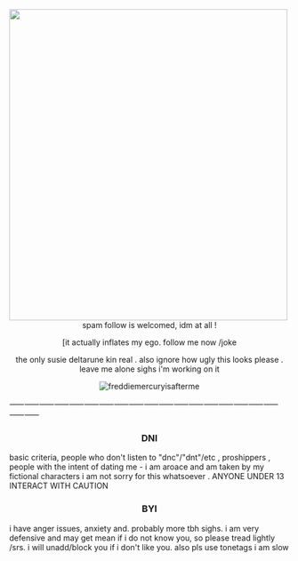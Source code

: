 



 <img align="left" width="500" height="560" src="https://files.catbox.moe/5umy6v.png">



<p align="center">spam follow is welcomed, idm at all !</p>
<p align="center">[it actually inflates my ego. follow me now /joke</p>


<p align="center">the only susie deltarune kin real . also ignore how ugly this looks please . leave me alone sighs i'm working on it</p>

<p align="center"> <img src="https://komarev.com/ghpvc/?username=freddiemercuryisafterme&label=Profile%20views&color=ce9927&style=flat" alt="freddiemercuryisafterme" /> </p>

⸺⸺⸺⸺⸺⸺⸺⸺⸺⸺⸺⸺⸺⸺⸺⸺⸺⸺⸺⸺
<h3 align="center">DNI</h3>
basic criteria, people who don't listen to "dnc"/"dnt"/etc , proshippers , people with the intent of dating me - i am aroace and am taken by my fictional characters i am not sorry for this whatsoever . ANYONE UNDER 13 INTERACT WITH CAUTION
<h3 align="center">BYI</h3>

i have anger issues, anxiety and. probably more tbh sighs. i am very defensive and may get mean if i do not know you, so please tread lightly /srs. i will unadd/block you if i don't like you. also pls use tonetags i am slow
